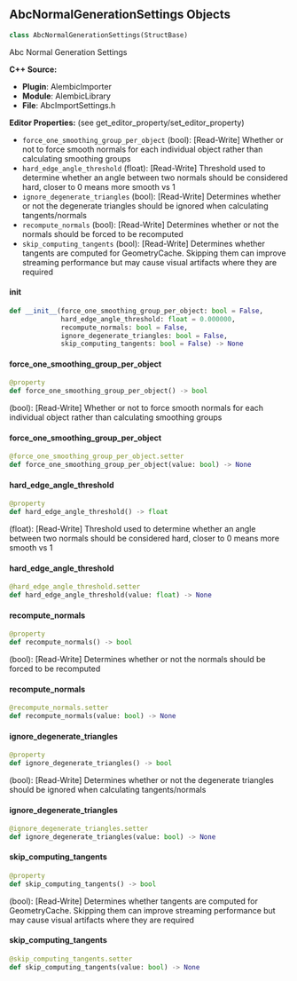 ## AbcNormalGenerationSettings Objects

```python
class AbcNormalGenerationSettings(StructBase)
```

Abc Normal Generation Settings

**C++ Source:**

- **Plugin**: AlembicImporter
- **Module**: AlembicLibrary
- **File**: AbcImportSettings.h

**Editor Properties:** (see get_editor_property/set_editor_property)

- ``force_one_smoothing_group_per_object`` (bool):  [Read-Write] Whether or not to force smooth normals for each individual object rather than calculating smoothing groups
- ``hard_edge_angle_threshold`` (float):  [Read-Write] Threshold used to determine whether an angle between two normals should be considered hard, closer to 0 means more smooth vs 1
- ``ignore_degenerate_triangles`` (bool):  [Read-Write] Determines whether or not the degenerate triangles should be ignored when calculating tangents/normals
- ``recompute_normals`` (bool):  [Read-Write] Determines whether or not the normals should be forced to be recomputed
- ``skip_computing_tangents`` (bool):  [Read-Write] Determines whether tangents are computed for GeometryCache. Skipping them can improve streaming performance but may cause visual artifacts where they are required

<a id="unreal.AbcNormalGenerationSettings.__init__"></a>

#### __init__

```python
def __init__(force_one_smoothing_group_per_object: bool = False,
             hard_edge_angle_threshold: float = 0.000000,
             recompute_normals: bool = False,
             ignore_degenerate_triangles: bool = False,
             skip_computing_tangents: bool = False) -> None
```

<a id="unreal.AbcNormalGenerationSettings.force_one_smoothing_group_per_object"></a>

#### force_one_smoothing_group_per_object

```python
@property
def force_one_smoothing_group_per_object() -> bool
```

(bool):  [Read-Write] Whether or not to force smooth normals for each individual object rather than calculating smoothing groups

<a id="unreal.AbcNormalGenerationSettings.force_one_smoothing_group_per_object"></a>

#### force_one_smoothing_group_per_object

```python
@force_one_smoothing_group_per_object.setter
def force_one_smoothing_group_per_object(value: bool) -> None
```

<a id="unreal.AbcNormalGenerationSettings.hard_edge_angle_threshold"></a>

#### hard_edge_angle_threshold

```python
@property
def hard_edge_angle_threshold() -> float
```

(float):  [Read-Write] Threshold used to determine whether an angle between two normals should be considered hard, closer to 0 means more smooth vs 1

<a id="unreal.AbcNormalGenerationSettings.hard_edge_angle_threshold"></a>

#### hard_edge_angle_threshold

```python
@hard_edge_angle_threshold.setter
def hard_edge_angle_threshold(value: float) -> None
```

<a id="unreal.AbcNormalGenerationSettings.recompute_normals"></a>

#### recompute_normals

```python
@property
def recompute_normals() -> bool
```

(bool):  [Read-Write] Determines whether or not the normals should be forced to be recomputed

<a id="unreal.AbcNormalGenerationSettings.recompute_normals"></a>

#### recompute_normals

```python
@recompute_normals.setter
def recompute_normals(value: bool) -> None
```

<a id="unreal.AbcNormalGenerationSettings.ignore_degenerate_triangles"></a>

#### ignore_degenerate_triangles

```python
@property
def ignore_degenerate_triangles() -> bool
```

(bool):  [Read-Write] Determines whether or not the degenerate triangles should be ignored when calculating tangents/normals

<a id="unreal.AbcNormalGenerationSettings.ignore_degenerate_triangles"></a>

#### ignore_degenerate_triangles

```python
@ignore_degenerate_triangles.setter
def ignore_degenerate_triangles(value: bool) -> None
```

<a id="unreal.AbcNormalGenerationSettings.skip_computing_tangents"></a>

#### skip_computing_tangents

```python
@property
def skip_computing_tangents() -> bool
```

(bool):  [Read-Write] Determines whether tangents are computed for GeometryCache. Skipping them can improve streaming performance but may cause visual artifacts where they are required

<a id="unreal.AbcNormalGenerationSettings.skip_computing_tangents"></a>

#### skip_computing_tangents

```python
@skip_computing_tangents.setter
def skip_computing_tangents(value: bool) -> None
```

<a id="unreal.AbcMaterialSettings"></a>